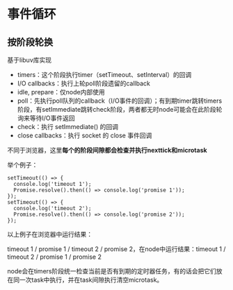 # 事件循环

## 按阶段轮换

基于libuv库实现

- timers：这个阶段执行timer（setTimeout、setInterval）的回调
- I/O callbacks：执行上轮poll阶段遗留的callback
- idle, prepare：仅node内部使用
- poll：先执行poll队列的callback（I/O事件的回调）；有到期timer跳转timers阶段，有setImmediate跳转check阶段，两者都无时node可能会在此阶段轮询来等待I/O事件返回
- check：执行 setImmediate() 的回调
- close callbacks：执行 socket 的 close 事件回调

不同于浏览器，这里**每个的阶段间隙都会检查并执行nexttick和microtask**

举个例子：

    setTimeout(() => {
      console.log('timeout 1');
      Promise.resolve().then(() => console.log('promise 1'));
    });
    setTimeout(() => {
      console.log('timeout 2');
      Promise.resolve().then(() => console.log('promise 2'));
    });


以上例子在浏览器中运行结果：

timeout 1 / promise 1 / timeout 2 / promise 2，在node中运行结果：timeout 1 / timeout 2 / promise 1 / promise 2

node会在timers阶段统一检查当前是否有到期的定时器任务，有的话会把它们放在同一次task中执行，并在task间隙执行清空microtask。



